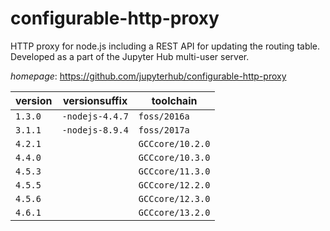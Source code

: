 # configurable-http-proxy

HTTP proxy for node.js including a REST API for updating the routing table.  Developed as a part of the Jupyter Hub multi-user server.

*homepage*: <https://github.com/jupyterhub/configurable-http-proxy>

version | versionsuffix | toolchain
--------|---------------|----------
``1.3.0`` | ``-nodejs-4.4.7`` | ``foss/2016a``
``3.1.1`` | ``-nodejs-8.9.4`` | ``foss/2017a``
``4.2.1`` |  | ``GCCcore/10.2.0``
``4.4.0`` |  | ``GCCcore/10.3.0``
``4.5.3`` |  | ``GCCcore/11.3.0``
``4.5.5`` |  | ``GCCcore/12.2.0``
``4.5.6`` |  | ``GCCcore/12.3.0``
``4.6.1`` |  | ``GCCcore/13.2.0``

